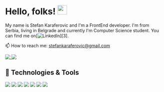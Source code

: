 <!--[![Header]()-->

# Hello, folks! <img src="https://raw.githubusercontent.com/MartinHeinz/MartinHeinz/master/wave.gif" width="30px">

My name is Stefan Karaferovic and I'm a FrontEnd developer. I'm from Serbia, living in Belgrade and currently I'm Computer Science student. You can find me on[![LinkedIn][3.2]][3].

📫 How to reach me: [stefankaraferovic@gmail.com](stefankaraferovic@gmail.com)

<a href='https://github.com/stefank-29'>
<img align="top" src="https://github-readme-stats.vercel.app/api/top-langs/?username=stefank-29&theme=highcontrast" />
 </a>
<a href='https://github.com/stefank-29'>
<img align="top" src="https://github-readme-stats.vercel.app/api/?username=stefank-29&theme=highcontrast" />
  </a>


## 🔧 Technologies & Tools
![](https://img.shields.io/badge/OS-Linux-informational?style=flat&logo=linux&logoColor=white&color=2bbc8a)
![](https://img.shields.io/badge/Editor-VSCode-informational?style=flat&logo=visual-studio-code&logoColor=white&color=2bbc8a)
![](https://img.shields.io/badge/Code-JavaScript-informational?style=flat&logo=javascript&logoColor=white&color=2bbc8a)
![](https://img.shields.io/badge/Code-CSS3-informational?style=flat&logo=css3&logoColor=white&color=2bbc8a)
![](https://img.shields.io/badge/Code-HTML5-informational?style=flat&logo=html5&logoColor=white&color=2bbc8a)
![](https://img.shields.io/badge/Code-Webpack-informational?style=flat&logo=webpack&logoColor=white&color=2bbc8a)
![](https://img.shields.io/badge/Linter-ESLint-informational?style=flat&logo=eslint&logoColor=white&color=2bbc8a)




[3.2]: https://raw.githubusercontent.com/MartinHeinz/MartinHeinz/master/linkedin-3-16.png

<!--
**stefank-29/stefank-29** is a ✨ _special_ ✨ repository because its `README.md` (this file) appears on your GitHub profile.

Here are some ideas to get you started:

- 🔭 I’m currently working on ...
- 🌱 I’m currently learning ...
- 👯 I’m looking to collaborate on ...
- 🤔 I’m looking for help with ...
- 💬 Ask me about ...
- 📫 How to reach me: ...
- 😄 Pronouns: ...
- ⚡ Fun fact: ...
-->

